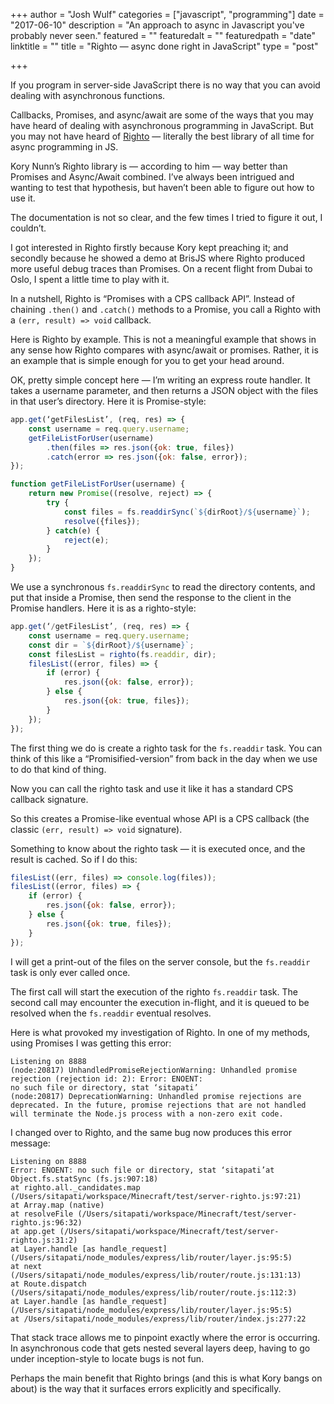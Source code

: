 +++
author = "Josh Wulf"
categories = ["javascript", "programming"]
date = "2017-06-10"
description = "An approach to async in Javascript you've probably never seen."
featured = ""
featuredalt = ""
featuredpath = "date"
linktitle = ""
title = "Righto — async done right in JavaScript"
type = "post"

+++

If you program in server-side JavaScript there is no way that you can avoid dealing with asynchronous functions.

Callbacks, Promises, and async/await are some of the ways that you may have heard of dealing with asynchronous programming in JavaScript. But you may not have heard of [Righto](https://www.npmjs.com/package/righto) — literally the best library of all time for async programming in JS.

Kory Nunn’s Righto library is — according to him — way better than Promises and Async/Await combined. I’ve always been intrigued and wanting to test that hypothesis, but haven’t been able to figure out how to use it.

The documentation is not so clear, and the few times I tried to figure it out, I couldn’t.

I got interested in Righto firstly because Kory kept preaching it; and secondly because he showed a demo at BrisJS where Righto produced more useful debug traces than Promises. On a recent flight from Dubai to Oslo, I spent a little time to play with it.

In a nutshell, Righto is “Promises with a CPS callback API”. Instead of chaining `.then()` and `.catch()` methods to a Promise, you call a Righto with a `(err, result) => void` callback.

Here is Righto by example. This is not a meaningful example that shows in any sense how Righto compares with async/await or promises. Rather, it is an example that is simple enough for you to get your head around.

OK, pretty simple concept here — I’m writing an express route handler. It takes a username parameter, and then returns a JSON object with the files in that user’s directory. Here it is Promise-style:

```javascript
app.get(‘getFilesList’, (req, res) => { 
    const username = req.query.username;
    getFileListForUser(username)
        .then(files => res.json({ok: true, files})
        .catch(error => res.json({ok: false, error});
});

function getFileListForUser(username) {
    return new Promise((resolve, reject) => {
        try {
            const files = fs.readdirSync(`${dirRoot}/${username}`); 
            resolve({files});
        } catch(e) {
            reject(e);
        } 
    });
}
```

We use a synchronous `fs.readdirSync` to read the directory contents, and put that inside a Promise, then send the response to the client in the Promise handlers.
Here it is as a righto-style:

```javascript
app.get(‘/getFilesList’, (req, res) => {
    const username = req.query.username;
    const dir = `${dirRoot}/${username}`;
    const filesList = righto(fs.readdir, dir);
    filesList((error, files) => {
        if (error) {
            res.json({ok: false, error});
        } else {
            res.json({ok: true, files});
        }
    });
});
```

The first thing we do is create a righto task for the `fs.readdir` task. You can think of this like a “Promisified-version” from back in the day when we use to do that kind of thing.

Now you can call the righto task and use it like it has a standard CPS callback signature.

So this creates a Promise-like eventual whose API is a CPS callback (the classic `(err, result) => void` signature).

Something to know about the righto task — it is executed once, and the result is cached. So if I do this:

```javascript
filesList((err, files) => console.log(files));
filesList((error, files) => {
    if (error) {
        res.json({ok: false, error});
    } else {
        res.json({ok: true, files});
    }
});
```

I will get a print-out of the files on the server console, but the `fs.readdir` task is only ever called once.

The first call will start the execution of the righto `fs.readdir` task. The second call may encounter the execution in-flight, and it is queued to be resolved when the `fs.readdir` eventual resolves.

Here is what provoked my investigation of Righto. In one of my methods, using Promises I was getting this error:

```
Listening on 8888
(node:20817) UnhandledPromiseRejectionWarning: Unhandled promise rejection (rejection id: 2): Error: ENOENT:
no such file or directory, stat ‘sitapati’
(node:20817) DeprecationWarning: Unhandled promise rejections are deprecated. In the future, promise rejections that are not handled will terminate the Node.js process with a non-zero exit code.
```

I changed over to Righto, and the same bug now produces this error message:

```
Listening on 8888
Error: ENOENT: no such file or directory, stat ‘sitapati’at Object.fs.statSync (fs.js:907:18) 
at righto.all._candidates.map (/Users/sitapati/workspace/Minecraft/test/server-righto.js:97:21)
at Array.map (native)
at resolveFile (/Users/sitapati/workspace/Minecraft/test/server-righto.js:96:32)
at app.get (/Users/sitapati/workspace/Minecraft/test/server-righto.js:31:2)
at Layer.handle [as handle_request] (/Users/sitapati/node_modules/express/lib/router/layer.js:95:5)
at next (/Users/sitapati/node_modules/express/lib/router/route.js:131:13)
at Route.dispatch (/Users/sitapati/node_modules/express/lib/router/route.js:112:3)
at Layer.handle [as handle_request] (/Users/sitapati/node_modules/express/lib/router/layer.js:95:5)
at /Users/sitapati/node_modules/express/lib/router/index.js:277:22
```

That stack trace allows me to pinpoint exactly where the error is occurring. In asynchronous code that gets nested several layers deep, having to go under inception-style to locate bugs is not fun.

Perhaps the main benefit that Righto brings (and this is what Kory bangs on about) is the way that it surfaces errors explicitly and specifically.